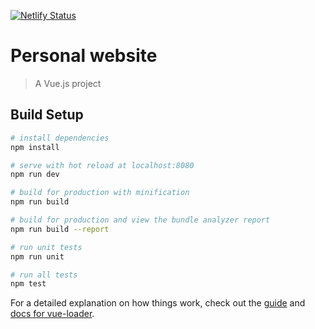 [![Netlify Status](https://api.netlify.com/api/v1/badges/eb39ed8c-d3e7-4d8e-bba3-6b7ce48e78bb/deploy-status)](https://app.netlify.com/sites/artdeskde/deploys)

# Personal website

> A Vue.js project

## Build Setup

``` bash
# install dependencies
npm install

# serve with hot reload at localhost:8080
npm run dev

# build for production with minification
npm run build

# build for production and view the bundle analyzer report
npm run build --report

# run unit tests
npm run unit

# run all tests
npm test
```

For a detailed explanation on how things work, check out the [guide](http://vuejs-templates.github.io/webpack/) and [docs for vue-loader](http://vuejs.github.io/vue-loader).

